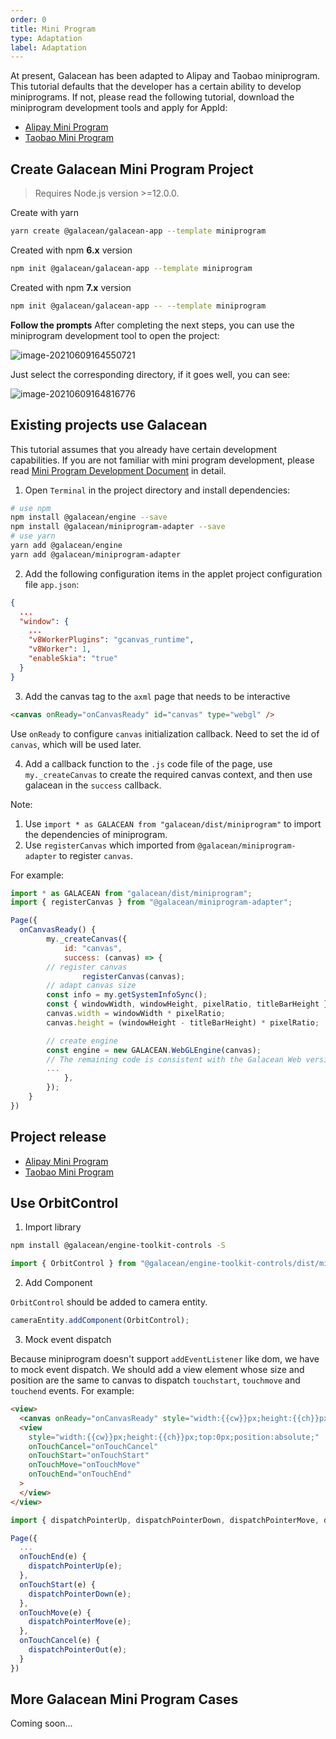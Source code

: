```yaml
---
order: 0
title: Mini Program
type: Adaptation
label: Adaptation
---
```


At present, Galacean has been adapted to Alipay and Taobao miniprogram. This tutorial defaults that the developer has a certain ability to develop miniprograms. If not, please read the following tutorial, download the miniprogram development tools and apply for AppId:

- [Alipay Mini Program](https://opendocs.alipay.com/mini/developer)
- [Taobao Mini Program](https://miniapp.open.taobao.com/docV3.htm?docId=119114&docType=1&tag=dev)

## Create Galacean Mini Program Project

> Requires Node.js version >=12.0.0.

Create with yarn

```bash
yarn create @galacean/galacean-app --template miniprogram
```

Created with npm **6.x** version

```bash
npm init @galacean/galacean-app --template miniprogram
```

Created with npm **7.x** version

```bash
npm init @galacean/galacean-app -- --template miniprogram
```

**Follow the prompts** After completing the next steps, you can use the miniprogram development tool to open the project:

![image-20210609164550721](https://gw.alipayobjects.com/zos/oasisHub/3e2df40f-6ccd-4442-85f8-69233d04b3b5/image-20210609164550721.png)

Just select the corresponding directory, if it goes well, you can see:

![image-20210609164816776](https://gw.alipayobjects.com/zos/oasisHub/04386e9c-b882-41f7-8aa6-a1bf990d578b/image-20210609164816776.png)

## Existing projects use Galacean

This tutorial assumes that you already have certain development capabilities. If you are not familiar with mini program development, please read [Mini Program Development Document](https://opendocs.alipay.com/mini/developer) in detail.

1. Open `Terminal` in the project directory and install dependencies:

```bash
# use npm
npm install @galacean/engine --save
npm install @galacean/miniprogram-adapter --save
# use yarn
yarn add @galacean/engine
yarn add @galacean/miniprogram-adapter
```

2. Add the following configuration items in the applet project configuration file `app.json`:

```json
{
  ...
  "window": {
    ...
    "v8WorkerPlugins": "gcanvas_runtime",
    "v8Worker": 1,
    "enableSkia": "true"
  }
}
```

3. Add the canvas tag to the `axml` page that needs to be interactive

```html
<canvas onReady="onCanvasReady" id="canvas" type="webgl" />
```

Use `onReady` to configure `canvas` initialization callback. Need to set the id of `canvas`, which will be used later.

4. Add a callback function to the `.js` code file of the page, use `my._createCanvas` to create the required canvas context, and then use galacean in the `success` callback.

Note:

1. Use `import * as GALACEAN from "galacean/dist/miniprogram"` to import the dependencies of miniprogram.
2. Use `registerCanvas` which imported from `@galacean/miniprogram-adapter` to register `canvas`.

For example:

```js
import * as GALACEAN from "galacean/dist/miniprogram";
import { registerCanvas } from "@galacean/miniprogram-adapter";

Page({
  onCanvasReady() {
		my._createCanvas({
			id: "canvas",
			success: (canvas) => {
        // register canvas
				registerCanvas(canvas);
        // adapt canvas size
        const info = my.getSystemInfoSync();
        const { windowWidth, windowHeight, pixelRatio, titleBarHeight } = info;
        canvas.width = windowWidth * pixelRatio;
        canvas.height = (windowHeight - titleBarHeight) * pixelRatio;

        // create engine
        const engine = new GALACEAN.WebGLEngine(canvas);
        // The remaining code is consistent with the Galacean Web version
        ...
			},
		});
	}
})
```

## Project release

- [Alipay Mini Program](https://opendocs.alipay.com/mini/introduce/release)
- [Taobao Mini Program](https://developer.alibaba.com/docs/doc.htm?spm=a219a.7629140.0.0.258775fexQgSFj&treeId=635&articleId=117321&docType=1)

## Use OrbitControl

1. Import library

```bash
npm install @galacean/engine-toolkit-controls -S
```

```typescript
import { OrbitControl } from "@galacean/engine-toolkit-controls/dist/miniprogram";
```

2. Add Component

`OrbitControl` should be added to camera entity.

```typescript
cameraEntity.addComponent(OrbitControl);
```

3. Mock event dispatch

Because miniprogram doesn't support `addEventListener` like dom, we have to mock event dispatch. We should add a view element whose size and position are the same to canvas to dispatch `touchstart`, `touchmove` and `touchend` events. For example:

```html
<view>
  <canvas onReady="onCanvasReady" style="width:{{cw}}px;height:{{ch}}px" type="webgl"> </canvas>
  <view
    style="width:{{cw}}px;height:{{ch}}px;top:0px;position:absolute;"
    onTouchCancel="onTouchCancel"
    onTouchStart="onTouchStart"
    onTouchMove="onTouchMove"
    onTouchEnd="onTouchEnd"
  >
  </view>
</view>
```

```typescript
import { dispatchPointerUp, dispatchPointerDown, dispatchPointerMove, dispatchPointerOut } from "@galacean/miniprogram-adapter";

Page({
  ...
  onTouchEnd(e) {
    dispatchPointerUp(e);
  },
  onTouchStart(e) {
    dispatchPointerDown(e);
  },
  onTouchMove(e) {
    dispatchPointerMove(e);
  },
  onTouchCancel(e) {
    dispatchPointerOut(e);
  }
})
```

## More Galacean Mini Program Cases

Coming soon...
